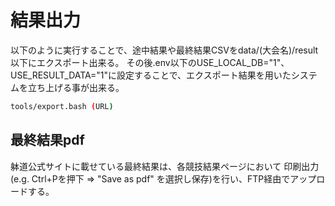 # 結果出力

以下のように実行することで、途中結果や最終結果CSVをdata/(大会名)/result以下にエクスポート出来る。
その後.env以下のUSE\_LOCAL\_DB="1"、USE\_RESULT\_DATA="1"に設定することで、エクスポート結果を用いたシステムを立ち上げる事が出来る。

```bash
tools/export.bash (URL)
```

## 最終結果pdf

躰道公式サイトに載せている最終結果は、各競技結果ページにおいて
印刷出力(e.g. Ctrl+Pを押下 => "Save as pdf" を選択し保存)を行い、FTP経由でアップロードする。
